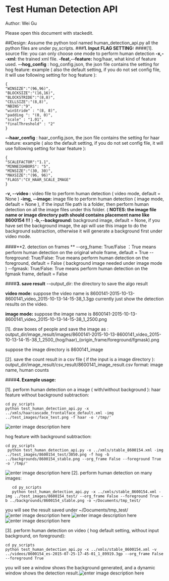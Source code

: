 # Test Human Detection API

Author: Wei Gu

Please open this document with stackedit.

##Design:
Assume the python tool named human_detection_api.py
all the python files are under py_scripts.
###**1. Input**
**FLAG SETTING:**
####[1]. source file: you can only choose one mode to perform human detection
**-x,--xml:** the trained xml file.
**-feat,--feature:** hog/haar, what kind of feature used.
**--hog_config** : hog_config.json, the json file contains the setting for hog feature:
example ( also the default setting, if you do not set config file, it will use following setting for hog feature ):

    {
    "WINSIZE":"(96,96)",
    "BLOCKSIZE":"(16,16)",
    "BLOCKSTRIDE":"(8,8)",
    "CELLSIZE":"(8,8)",
    "NBINS":"9",
    "winStride" : "(8, 8)",
    "padding ": "(0, 0)",
    "scale" : "1.01",
    "finalThreshold" : "2"
    }

**--haar_config** : haar_config.json, the json file contains the setting for haar feature:
example ( also the default setting, if you do not set config file, it will use following setting for haar feature ):

    {
    "SCALEFACTOR":"1.1",
    "MINNEIGHBORS": "5",
    "MINSIZE":"(30, 30)",
    "MAXSIZE":"(96, 96)",
    "FLAGS":"CV_HAAR_SCALE_IMAGE"
    }


**-v, --video :** video file to perform human detection ( video mode, default = None )
**-img, --image:** image file to perform human detection ( image mode, default = None ), if the input file path is a folder, then perform human detection on all the image files under this folder. ( **NOTES: the image file name or image directory path should contains placement name like 8600154 !!!** )
**-b,--background:** background image, default = None, if you have set the background image, the api will use this image to do the background subtraction, otherwise it will generate a background first under video mode.

####**2. detection on frames **
--org_frame: True/False ：True means perform human detection on the original whole frame, default = True
--foreground: True/False: True means perform human detection on the foreground, default = False ( background image needed under image mode )
--fgmask: True/False: True means perform human detection on the fgmask frame, default = False


####**3. save result**
--output_dir: the directory to save the algo result

**video mode:**
suppose the video name is 8600141-2015-10-13-8600141_video_2015-10-13-14-15-38_1.3gp
currently just show the detection results on the video.

**image mode:**
suppose the image name is 8600141-2015-10-13-8600141_video_2015-10-13-14-15-38_1_2500.png

[1]. draw boxes of people and save the image as : output_dir/image_result/images/8600141-2015-10-13-8600141_video_2015-10-13-14-15-38_1_2500_(hog/haar)_(origin_frame/foreground/fgmask).png

suppose the image directory is 8600141_image

[2]. save the count result in a csv file ( if the input is a image directory ):
output_dir/image_result/csv_result/8600141_image_result.csv
format:
image name, human counts

####**4. Example usage:**

[1]. perform human detection on a image ( with/without background ):
haar feature without background subtraction:

    cd py_scripts
    python test_human_detection_api.py -x ../xmls/haarcascade_frontalface_default.xml -img ../test_images/face_test.png -f haar -o '/tmp/'

![enter image description here](https://lh3.googleusercontent.com/-cMbQJjwPDUg/VjiEmJ3zfjI/AAAAAAAAAMA/4kebhrBulW4/s0/123.JPG "123.JPG")

hog feature with background subtraction:

    cd py_scripts
     python test_human_detection_api.py -x ../xmls/stable_8600154.xml -img ../test_images/8600154_test/3050.png -f hog -b ../backgrounds/8600154_stable.png --org_frame False --foreground True -o '/tmp/'

![enter image description here](https://lh3.googleusercontent.com/-vMUKk-4r9GA/VjnTkKV3D_I/AAAAAAAAAN0/r8iEe0ZM8Ak/s0/newhog.JPG "newhog.JPG")
[2]. perform human detection on many images:

       cd py_scripts
       python test_human_detection_api.py -x ../xmls/stable_8600154.xml -img ../test_images/8600154_test/ --org_frame False --foreground True -b ../backgrounds/8600154_stable.png -o ~/Documents/tmp_test/


  you will see the result saved under ~/Documents/tmp_test/
  ![enter image description here](https://lh3.googleusercontent.com/-axBgVl2ihvg/VjnSBqEysVI/AAAAAAAAANA/1SWd1iAZgLU/s0/11112.JPG "11112.JPG")
  ![enter image description here](https://lh3.googleusercontent.com/-ydCKA2KP7Wo/VjnSGn-huSI/AAAAAAAAANQ/aoeT7839Uv0/s0/ddfs.JPG "ddfs.JPG")
  ![enter image description here](https://lh3.googleusercontent.com/-Crn2JdwuCHE/VjnSOzQVS-I/AAAAAAAAANc/QN3752hfzuU/s0/sdfsdf.JPG "sdfsdf.JPG")

[3]. perform human detection on video ( hog default setting, without input background, on foreground):

    cd py_scripts
    python test_human_detection_api.py -x ../xmls/stable_8600154.xml -v ../videos/8600154_es-2015-07-25-17-45-01_1_89919.3gp --org_frame False --foreground True
you will see a window shows the background generated, and a dynamic window shows the detection result.![enter image description here](https://lh3.googleusercontent.com/-y1w4RoUxaaw/VjnOuXurTwI/AAAAAAAAAMw/6Zr7qHAwOFQ/s0/dya.JPG "dya.JPG")



